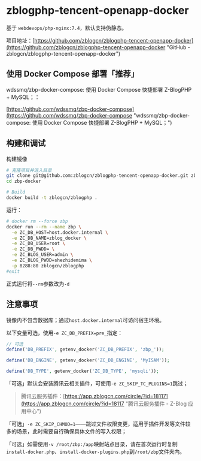 # zblogphp-tencent-openapp-docker

基于 `webdevops/php-nginx:7.4`，默认支持伪静态。

项目地址：[https://github.com/zblogcn/zblogphp-tencent-openapp-docker](https://github.com/zblogcn/zblogphp-tencent-openapp-docker "GitHub - zblogcn/zblogphp-tencent-openapp-docker")

## 使用 Docker Compose 部署「推荐」

wdssmq/zbp-docker-compose: 使用 Docker Compose 快捷部署 Z-BlogPHP + MySQL；：

[https://github.com/wdssmq/zbp-docker-compose](https://github.com/wdssmq/zbp-docker-compose "wdssmq/zbp-docker-compose: 使用 Docker Compose 快捷部署 Z-BlogPHP + MySQL；")

## 构建和调试

构建镜像

```bash
# 克隆项目并进入目录
git clone git@github.com:zblogcn/zblogphp-tencent-openapp-docker.git zbp-docker
cd zbp-docker

# Build
docker build -t zblogcn/zblogphp .
```
运行：

```bash
# docker rm --force zbp
docker run --rm --name zbp \
  -e ZC_DB_HOST=host.docker.internal \
  -e ZC_DB_NAME=zblog_docker \
  -e ZC_DB_USER=root \
  -e ZC_DB_PWDD= \
  -e ZC_BLOG_USER=admin \
  -e ZC_BLOG_PWDD=shezhidemima \
  -p 8288:80 zblogcn/zblogphp
#exit
```
正式运行将`--rm`参数改为`-d`

## 注意事项

镜像内不包含数据库；通过`host.docker.internal`可访问宿主环境。

以下变量可选，使用`-e ZC_DB_PREFIX=pre_`指定：

```php
// 可选
define('DB_PREFIX', getenv_docker('ZC_DB_PREFIX', 'zbp_'));

define('DB_ENGINE', getenv_docker('ZC_DB_ENGINE', 'MyISAM'));

define('DB_TYPE', getenv_docker('ZC_DB_TYPE', 'mysqli'));
```

「可选」默认会安装腾讯云相关插件，可使用`-e ZC_SKIP_TC_PLUGINS=1`跳过；

> 腾讯云服务插件：[https://app.zblogcn.com/circle/?id=18117](https://app.zblogcn.com/circle/?id=18117 "腾讯云服务插件 - Z-Blog 应用中心")

「可选」`-e ZC_SKIP_CHMOD=1`——跳过文件权限变更，适用于插件开发等文件较多的场景，此时需要自行确保具体文件的写入权限；

「可选」如需使用`-v /root/zbp:/app`映射站点目录，请在首次运行时复制`install-docker.php`、`install-docker-plugins.php`到`/root/zbp`文件夹内。
